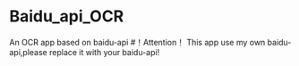# Baidu_api_OCR
 An OCR app based on baidu-api
#！Attention！
 This app use my own baidu-api,please replace it with your baidu-api!
